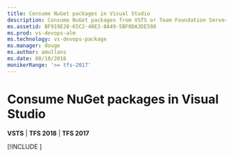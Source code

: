 ```yaml
---
title: Consume NuGet packages in Visual Studio
description: Consume NuGet packages from VSTS or Team Foundation Server by adding a feed to Visual Studio
ms.assetid: BF919E28-65C2-40E3-8A49-5BF0DA3DE598
ms.prod: vs-devops-alm
ms.technology: vs-devops-package
ms.manager: douge
ms.author: amullans
ms.date: 08/10/2016
monikerRange: '>= tfs-2017'
---
```


 

# Consume NuGet packages in Visual Studio

**VSTS** | **TFS 2018** | **TFS 2017**

[!INCLUDE [](../_shared/nuget/consume.md)]
